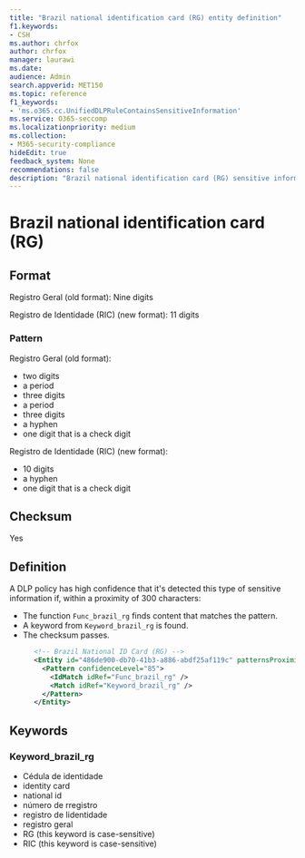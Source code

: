 ```yaml
---
title: "Brazil national identification card (RG) entity definition"
f1.keywords:
- CSH
ms.author: chrfox
author: chrfox
manager: laurawi
ms.date:
audience: Admin
search.appverid: MET150
ms.topic: reference
f1_keywords:
- 'ms.o365.cc.UnifiedDLPRuleContainsSensitiveInformation'
ms.service: O365-seccomp
ms.localizationpriority: medium
ms.collection:
- M365-security-compliance
hideEdit: true
feedback_system: None
recommendations: false
description: "Brazil national identification card (RG) sensitive information type entity definition."
---
```


# Brazil national identification card (RG)

## Format

Registro Geral (old format): Nine digits

Registro de Identidade (RIC) (new format): 11 digits

### Pattern

Registro Geral (old format):

- two digits
- a period
- three digits
- a period
- three digits
- a hyphen
- one digit that is a check digit

Registro de Identidade (RIC) (new format):

- 10 digits
- a hyphen
- one digit that is a check digit

## Checksum

Yes

## Definition

A DLP policy has high confidence that it's detected this type of sensitive information if, within a proximity of 300 characters:

- The function `Func_brazil_rg` finds content that matches the pattern.
- A keyword from `Keyword_brazil_rg` is found.
- The checksum passes.

```xml
      <!-- Brazil National ID Card (RG) -->
      <Entity id="486de900-db70-41b3-a886-abdf25af119c" patternsProximity="300" recommendedConfidence="85">
        <Pattern confidenceLevel="85">
          <IdMatch idRef="Func_brazil_rg" />
          <Match idRef="Keyword_brazil_rg" />
        </Pattern>
      </Entity>
```

## Keywords

### Keyword_brazil_rg

- Cédula de identidade
- identity card
- national id
- número de rregistro
- registro de Iidentidade
- registro geral
- RG (this keyword is case-sensitive)
- RIC (this keyword is case-sensitive)